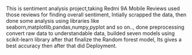 This is sentiment analysis project,taking Redmi 9A Mobile Reviews used those reviews for finding overall sentiment, Intially scrapped the data, then done some analysis using libraries like seaborn,matplotlib,pandas,numpy,pyplot and so on.., done preprocessing convert raw data to understandable data, builded seven models using scikit-learn library after that finalize the Random forest model, Its gives a best accuracy then after that did Deployment.
